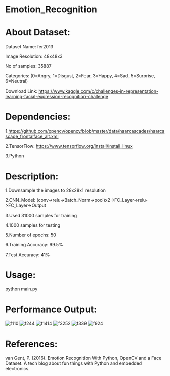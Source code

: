 # Emotion_Recognition

# About Dataset:

Dataset Name: fer2013

Image Resolution: 48x48x3

No of samples: 35887

Categories: (0=Angry, 1=Disgust, 2=Fear, 3=Happy, 4=Sad, 5=Surprise, 6=Neutral)

Download Link: https://www.kaggle.com/c/challenges-in-representation-learning-facial-expression-recognition-challenge

# Dependencies:

1.https://github.com/opencv/opencv/blob/master/data/haarcascades/haarcascade_frontalface_alt.xml

2.TensorFlow: https://www.tensorflow.org/install/install_linux

3.Python

# Description:

1.Downsample the images to 28x28x1 resolution

2.CNN_Model: (conv->relu->Batch_Norm->pool)x2->FC_Layer->relu->FC_Layer->Output

3.Used 31000 samples for training

4.1000 samples for testing

5.Number of epochs: 50

6.Training Accuracy: 99.5%

7.Test Accuracy: 41%

# Usage:

python main.py

# Performance Output:
![f110](https://user-images.githubusercontent.com/29327349/30577575-cc2c0252-9d2c-11e7-8664-cac6c92349dd.jpg)
![f244](https://user-images.githubusercontent.com/29327349/30577576-cf73c1f2-9d2c-11e7-8666-980b3bfed617.jpg)
![f1414](https://user-images.githubusercontent.com/29327349/30577578-d2b87aba-9d2c-11e7-8ba0-c7a6db366ed2.jpg)
![f3252](https://user-images.githubusercontent.com/29327349/30577581-d5abae5e-9d2c-11e7-911e-b8d932e0ea1b.jpg)
![f339](https://user-images.githubusercontent.com/29327349/30577585-da63b630-9d2c-11e7-96fd-29bfec0980f9.jpg)
![f924](https://user-images.githubusercontent.com/29327349/30577587-df45977c-9d2c-11e7-96f9-c2b00dda3fe7.jpg)

# References:

van Gent, P. (2016). Emotion Recognition With Python, OpenCV and a Face Dataset. A tech blog about fun things with Python and embedded electronics.
